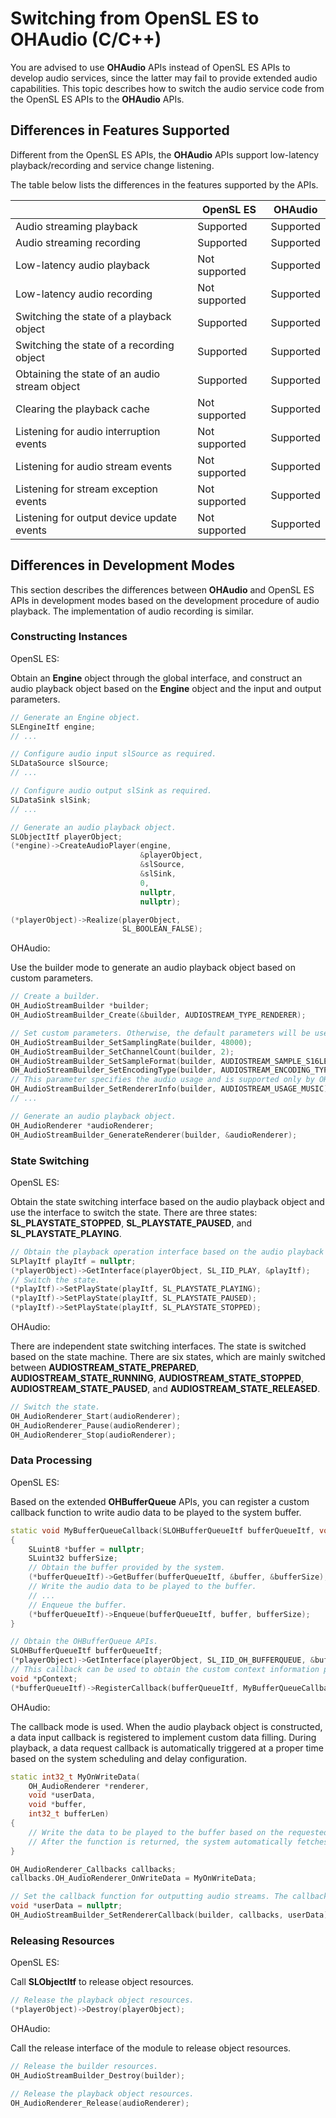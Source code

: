 # Switching from OpenSL ES to OHAudio (C/C++)

You are advised to use **OHAudio** APIs instead of OpenSL ES APIs to develop audio services, since the latter may fail to provide extended audio capabilities. This topic describes how to switch the audio service code from the OpenSL ES APIs to the **OHAudio** APIs.

## Differences in Features Supported

Different from the OpenSL ES APIs, the **OHAudio** APIs support low-latency playback/recording and service change listening.

The table below lists the differences in the features supported by the APIs.

| | OpenSL ES| OHAudio |
| --- | --- | --- |
| Audio streaming playback| Supported| Supported|
| Audio streaming recording| Supported| Supported|
| Low-latency audio playback| Not supported| Supported|
| Low-latency audio recording| Not supported| Supported|
| Switching the state of a playback object| Supported| Supported|
| Switching the state of a recording object| Supported| Supported|
| Obtaining the state of an audio stream object| Supported| Supported|
| Clearing the playback cache| Not supported| Supported|
| Listening for audio interruption events| Not supported| Supported|
| Listening for audio stream events| Not supported| Supported|
| Listening for stream exception events| Not supported| Supported|
| Listening for output device update events| Not supported| Supported|

## Differences in Development Modes

This section describes the differences between **OHAudio** and OpenSL ES APIs in development modes based on the development procedure of audio playback. The implementation of audio recording is similar.

### Constructing Instances

OpenSL ES:

Obtain an **Engine** object through the global interface, and construct an audio playback object based on the **Engine** object and the input and output parameters.

```cpp
// Generate an Engine object.
SLEngineItf engine;
// ...

// Configure audio input slSource as required.
SLDataSource slSource;
// ...

// Configure audio output slSink as required.
SLDataSink slSink;
// ...

// Generate an audio playback object.
SLObjectItf playerObject;
(*engine)->CreateAudioPlayer(engine,
                             &playerObject,
                             &slSource,
                             &slSink,
                             0,
                             nullptr,
                             nullptr);

(*playerObject)->Realize(playerObject,
                         SL_BOOLEAN_FALSE);
```

OHAudio:

Use the builder mode to generate an audio playback object based on custom parameters.

```cpp
// Create a builder.
OH_AudioStreamBuilder *builder;
OH_AudioStreamBuilder_Create(&builder, AUDIOSTREAM_TYPE_RENDERER);

// Set custom parameters. Otherwise, the default parameters will be used.
OH_AudioStreamBuilder_SetSamplingRate(builder, 48000);
OH_AudioStreamBuilder_SetChannelCount(builder, 2);
OH_AudioStreamBuilder_SetSampleFormat(builder, AUDIOSTREAM_SAMPLE_S16LE);
OH_AudioStreamBuilder_SetEncodingType(builder, AUDIOSTREAM_ENCODING_TYPE_RAW);
// This parameter specifies the audio usage and is supported only by OHAudio. The system implements audio policy adaptation based on the parameter.
OH_AudioStreamBuilder_SetRendererInfo(builder, AUDIOSTREAM_USAGE_MUSIC);
// ...

// Generate an audio playback object.
OH_AudioRenderer *audioRenderer;
OH_AudioStreamBuilder_GenerateRenderer(builder, &audioRenderer);
```

### State Switching

OpenSL ES:

Obtain the state switching interface based on the audio playback object and use the interface to switch the state. There are three states: **SL_PLAYSTATE_STOPPED**, **SL_PLAYSTATE_PAUSED**, and **SL_PLAYSTATE_PLAYING**.

```cpp
// Obtain the playback operation interface based on the audio playback object.
SLPlayItf playItf = nullptr;
(*playerObject)->GetInterface(playerObject, SL_IID_PLAY, &playItf);
// Switch the state.
(*playItf)->SetPlayState(playItf, SL_PLAYSTATE_PLAYING);
(*playItf)->SetPlayState(playItf, SL_PLAYSTATE_PAUSED);
(*playItf)->SetPlayState(playItf, SL_PLAYSTATE_STOPPED);
```

OHAudio:

There are independent state switching interfaces. The state is switched based on the state machine. There are six states, which are mainly switched between **AUDIOSTREAM_STATE_PREPARED**, **AUDIOSTREAM_STATE_RUNNING**, **AUDIOSTREAM_STATE_STOPPED**, **AUDIOSTREAM_STATE_PAUSED**, and **AUDIOSTREAM_STATE_RELEASED**.

```cpp
// Switch the state.
OH_AudioRenderer_Start(audioRenderer);
OH_AudioRenderer_Pause(audioRenderer);
OH_AudioRenderer_Stop(audioRenderer);
```

### Data Processing

OpenSL ES:

Based on the extended **OHBufferQueue** APIs, you can register a custom callback function to write audio data to be played to the system buffer.

```cpp
static void MyBufferQueueCallback(SLOHBufferQueueItf bufferQueueItf, void *pContext, SLuint32 size)
{
    SLuint8 *buffer = nullptr;
    SLuint32 bufferSize;
    // Obtain the buffer provided by the system.
    (*bufferQueueItf)->GetBuffer(bufferQueueItf, &buffer, &bufferSize);
    // Write the audio data to be played to the buffer.
    // ...
    // Enqueue the buffer.
    (*bufferQueueItf)->Enqueue(bufferQueueItf, buffer, bufferSize);
}

// Obtain the OHBufferQueue APIs.
SLOHBufferQueueItf bufferQueueItf;
(*playerObject)->GetInterface(playerObject, SL_IID_OH_BUFFERQUEUE, &bufferQueueItf);
// This callback can be used to obtain the custom context information passed in.
void *pContext;
(*bufferQueueItf)->RegisterCallback(bufferQueueItf, MyBufferQueueCallback, pContext);
```

OHAudio:

The callback mode is used. When the audio playback object is constructed, a data input callback is registered to implement custom data filling. During playback, a data request callback is automatically triggered at a proper time based on the system scheduling and delay configuration.

```cpp
static int32_t MyOnWriteData(
    OH_AudioRenderer *renderer,
    void *userData,
    void *buffer,
    int32_t bufferLen)
{
    // Write the data to be played to the buffer based on the requested buffer length.
    // After the function is returned, the system automatically fetches data from the buffer.
}

OH_AudioRenderer_Callbacks callbacks;
callbacks.OH_AudioRenderer_OnWriteData = MyOnWriteData;

// Set the callback function for outputting audio streams. The callback function is automatically registered when the audio playback object is generated.
void *userData = nullptr;
OH_AudioStreamBuilder_SetRendererCallback(builder, callbacks, userData);
```

### Releasing Resources

OpenSL ES:

Call **SLObjectItf** to release object resources.

```cpp
// Release the playback object resources.
(*playerObject)->Destroy(playerObject);
```

OHAudio:

Call the release interface of the module to release object resources.

```cpp
// Release the builder resources.
OH_AudioStreamBuilder_Destroy(builder);

// Release the playback object resources.
OH_AudioRenderer_Release(audioRenderer);
```
